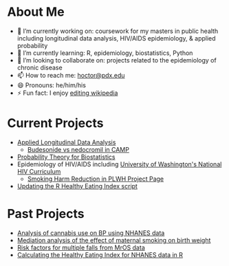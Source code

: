 # About Me

- 🔭 I’m currently working on: coursework for my masters in public health including longitudinal data analysis, HIV/AIDS epidemiology, & applied probability
- 🌱 I’m currently learning: R, epidemiology, biostatistics, Python
- 👯 I’m looking to collaborate on: projects related to the epidemiology of chronic disease
- 📫 How to reach me: hoctor@pdx.edu
- 😄 Pronouns: he/him/his
- ⚡ Fun fact: I enjoy [editing wikipedia](https://en.wikipedia.org/wiki/User:Matthew_Hoctor)

# Current Projects

 - [Applied Longitudinal Data Analysis](https://github.com/matthew-hoctor/BSTA519)
   - [Budesonide vs nedocromil in CAMP](https://github.com/matthew-hoctor/Respiratory-Infection-Project)
 - [Probability Theory for Biostatistics](https://github.com/matthew-hoctor/BSTA550)
 - Epidemiology of HIV/AIDS including [University of Washington's National HIV Curriculum](https://www.hiv.uw.edu/)
   - [Smoking Harm Reduction in PLWH Project Page](https://github.com/matthew-hoctor/Smoking-Harm-Reduction)
 - [Updating the R Healthy Eating Index script](https://github.com/matthew-hoctor/hei2)

# Past Projects

- [Analysis of cannabis use on BP using NHANES data](https://github.com/matthew-hoctor/Marijuana-HTN---EPI536)
- [Mediation analysis of the effect of maternal smoking on birth weight](https://github.com/matthew-hoctor/BSTA512-Project)
- [Risk factors for multiple falls from MrOS data](https://github.com/matthew-hoctor/BSTA513-Group6-project)
- [Calculating the Healthy Eating Index for NHANES data in R](https://github.com/matthew-hoctor/hei2)
